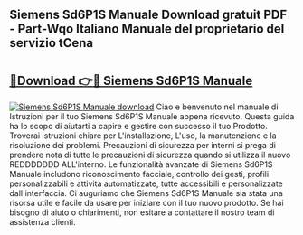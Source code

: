 ## Siemens Sd6P1S Manuale Download gratuit PDF - Part-Wqo Italiano Manuale del proprietario del servizio tCena

# <h2><a href="http://dfai1mi.blite.top/?on=Siemens+Sd6P1S+Manuale">🔗Download 👉🔴 Siemens Sd6P1S Manuale</a></h2>

[![Siemens Sd6P1S Manuale download](https://i.imgur.com/lujVjoI.png)](http://dfai1mi.blite.top/?on=Siemens+Sd6P1S+Manuale)
Ciao e benvenuto nel manuale di Istruzioni per il tuo Siemens Sd6P1S Manuale appena ricevuto. Questa guida ha lo scopo di aiutarti a capire e gestire con successo il tuo Prodotto. Troverai istruzioni chiare per L'installazione, L'uso, la manutenzione e la risoluzione dei problemi. Precauzioni di sicurezza per interni si prega di prendere nota di tutte le precauzioni di sicurezza quando si utilizza il nuovo REDDDDDDD ALL'interno. Le funzionalità avanzate di Siemens Sd6P1S Manuale includono riconoscimento facciale, controllo dei gesti, profili personalizzabili e attività automatizzate, tutte accessibili e personalizzate dall'interfaccia. Ci auguriamo che Siemens Sd6P1S Manuale sia stata una risorsa utile e facile da usare per iniziare con il tuo nuovo prodotto. Se hai bisogno di aiuto o chiarimenti, non esitare a contattare il nostro team di assistenza clienti.
